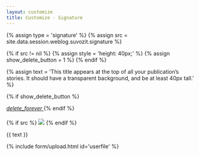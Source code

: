 ```yaml
---
layout: customize
title: Customize - Signature
---
```


{% assign type = 'signature' %}
{% assign src = site.data.session.weblog.suvozit.signature %}

{% if src != nil  %}
{% assign style = 'height: 40px;' %}
{% assign show_delete_button = 1 %}
{% endif %}

{% assign text = 'This title appears at the top of all your publication’s stories. It should have a transparent background, and be at least 40px tall.' %}

{% if show_delete_button %}
<!-- Icon button -->
<a href="{{ site.url }}/customize/reset/{{ type }}" class="mdl-button mdl-js-button mdl-button--icon pull-right">
    <i class="material-icons">delete_forever</i>
</a>
{% endif %}

{% if src %}
<img src="{{ site.url }}/{{ src }}" style="{{ style }} padding-bottom: 20px; padding-top: 5px;" />
{% endif %}

<p>{{ text }}</p>

{% include form/upload.html id='userfile' %}